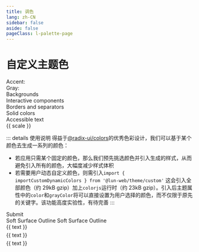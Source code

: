 ```yaml
---
title: 调色
lang: zh-CN
sidebar: false
aside: false
pageClass: l-palette-page
---
```


# 自定义主题色

<div class="picker-container gray">
  Accent:
  <l-color-picker :defaultValue="defaultAccentHSL" no-alpha @update="updateAccent">
    <div class="picker"></div>
  </l-color-picker>
  Gray:
  <l-color-picker :defaultValue="defaultGrayHSL" no-alpha @update="updateGray">
    <div class="picker"></div>
  </l-color-picker>
</div>
<div class="preview">
  <div class="label gray">Backgrounds</div>
  <div class="label-3 gray">Interactive components</div>
  <div class="label-3 gray">Borders and separators</div>
  <div class="label gray">Solid colors</div>
  <div class="label gray">Accessible text</div>
  <l-divider style="grid-column: span 12"></l-divider>
  <span v-for="scale in scales" class="gray">{{ scale }}</span>
  <div v-for="scale in scales" class="color-block" :style="`background-color: var(--l-accent-${scale});`"></div>
  <div v-for="scale in scales" class="color-block" :style="`background-color: var(--l-accent-gray-${scale});`"></div>
</div>

::: details 使用说明
得益于[@radix-ui/colors](https://www.radix-ui.com/colors/custom)的优秀色彩设计，我们可以基于某个颜色去生成一系列的颜色：

- 若应用只需某个固定的颜色，那么我们预先挑选颜色并引入生成的样式，从而避免引入所有的颜色，大幅度减少样式体积
- 若需要用户动态自定义颜色，则需引入`import { importCustomDynamicColors } from '@lun-web/theme/custom'`
  这会引入全部颜色（约 29kB gzip）加上`colorjs`运行时（约 23kB gzip）。引入后主题属性中的`color`和`grayColor`将可以直接设置为用户选择的颜色，而不仅限于原先的关键字。该功能高度实验性，有待完善
  :::

<div class="panel">
  <div class="panel-block">
    <l-input></l-input>
    <l-button variant="solid">Submit</l-button>
  </div>
  <div class="panel-block">
    <l-tag size="1" variant="soft">Soft</l-tag>
    <l-tag size="1" variant="surface">Surface</l-tag>
    <l-tag size="1" variant="outline">Outline</l-tag>
    <l-tag size="1" radius="full" high-contrast variant="soft">Soft</l-tag>
    <l-tag size="1" radius="full" high-contrast variant="surface">Surface</l-tag>
    <l-tag size="1" radius="full" high-contrast variant="outline">Outline</l-tag>
  </div>
  <l-tabs variant="solid" no-content :items="tabs"></l-tabs>
  <l-callout
    icon-name="info"
    variant="soft"
    description="This is description"
    style="display: block; width: 100%"
  ></l-callout>

  <l-form style="grid-column: 2" label-layout="vertical">
    <l-form-item label="Select" element="select"></l-form-item>
  </l-form>

  <div class="panel-block" style="grid-area: 2/3; flex-direction: column">
    <l-progress type="line" :value="growingProgress"></l-progress>
    <l-divider style="margin-block: 6px"></l-divider>
    <l-range value="40"></l-range>
  </div>

  <div style="grid-area: 3/1; display: flex; flex-direction: column; gap: 5px; align-self: start">
    <l-text as="blockquote">{{ text }}</l-text>
    <l-text as="blockquote" color="amber">{{ text }}</l-text>
    <l-text as="blockquote" color="tomato" gray-color="gray">{{ text }}</l-text>
  </div>

  <l-calendar style="grid-area: 3/3"></l-calendar>
</div>

<script setup lang="ts">
import { inject, onBeforeUnmount, onMounted, ref } from 'vue';
import { text } from '../../utils/data.ts';
import { arrayFrom } from '@lun-web/utils';

const scales = arrayFrom(12, (_, i) => i + 1);

const tabs = [1, 2, 3, 4].map((i) => ({ slot: '' + i, label: `Tab ${i}` }));

// const defaultAccentRGB = [61, 99, 221];
const defaultAccentHSL = [225.75, 70.17543859649123, 55.294117647058826];
// const defaultGrayRBV = [139, 141, 152];
const defaultGrayHSL = [230.76923076923066, 5.936073059360735, 57.05882352941176];

const updateAccent = (e: CustomEvent) => {
  theme.color = e.detail;
};

const updateGray = (e: CustomEvent) => {
  theme['gray-color'] = e.detail;
};

const growingProgress = ref(0);
let timer: any;
onMounted(() => {
  timer = setInterval(() => {
    if (growingProgress.value >= 100) growingProgress.value = 0;
    else growingProgress.value += 10;
  }, 1500);
});
onBeforeUnmount(() => clearInterval(timer));

const theme = inject<{
  color: string;
  'gray-color': string;
}>('lun-theme');
</script>

<style lang="scss">
.l-palette-page {
  .VPDoc > .container > .content {
    max-width: 100% !important;
  }
  h1 {
  text-align: center;
}
.vp-doc > div {
  display: flex;
  flex-direction: column;
  gap: 20px;
}
.picker-container {
  display: flex;
  align-items: center;
  justify-content: center;
  gap: 8px;
}
.picker {
  width: 30px;
  height: 30px;
  background: var(--l-color-picker-picked-color, var(--l-accent-a4));
  cursor: pointer;
  border-radius: var(--l-radius-4);
  outline: 1.5px solid var(--l-accent-gray-a8);
  outline-offset: 2px;
}
.gray {
  color: var(--l-accent-gray-9);
  font-size: 12px;
}
.preview {
  display: grid;
  grid-template-columns: repeat(12, auto);
  justify-items: center;
  gap: 4px;

  .label {
    grid-column: span 2;
  }
  .label-3 {
    grid-column: span 3;
  }
  .color-block {
    height: 48px;
    width: 100%;
    max-width: 90px;
  }
}
.panel {
  display: grid;
  grid-template-columns: repeat(3, 1fr);
  gap: 12px;
  justify-items: center;
  align-items: center;
  text-align: start;
}
.panel-block {
  display: flex;
  justify-content: center;
  gap: 4px;
  width: 100%;
}
}
</style>
